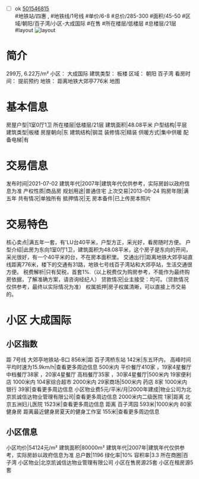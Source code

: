 - [ ] ok [501546815](https://bj.5i5j.com/ershoufang/501546815.html)  
 #地铁站/四惠 ,  #地铁线/1号线
#单价/6-8 #总价/285-300 #面积/45-50   #区域/朝阳/百子湾/小区-大成国际 #在售 #所在楼层/低楼层 #总楼层/21层 #layout 
![layout](http://image2a.5i5j.com/bdir/layout/5267dfab3f1847a0a078c486da109d3e.jpg_P5.jpg) 
# 简介 
 299万,  6.22万/m² 
小区： 大成国际
建筑类型： 板楼
区域： 朝阳 百子湾
看房时间： 提前预约
地铁： 距离地铁大郊亭776米 地图
# 基本信息 
 房屋户型|1室0厅1卫
所在楼层|低楼层/21层
建筑面积|48.08平米
户型结构|平层
建筑类型|板楼
房屋朝向|东
建筑结构|钢混
装修情况|精装
供暖方式|集中供暖
配备电梯|有
# 交易信息 
 发布时间|2021-07-02
建筑年代|2007年|建筑年代仅供参考，实际房龄以政府信息为准
产权性质|商品房
规划用途|普通住宅
上次交易|2013-09-24
购房年限|满五年
共有情况|单独所有
抵押情况|无
房本备件|已上传房本照片
# 交易特色 
 核心卖点|满五年一套，有'LU台40平米，户型方正，采光好，看房随时方便。
户型介绍|此房为东向1室0厅1卫，建筑面积为48.08平米，这个房子是东向的开间，采光很好，有一个40平米的台，不在房本面积里。
交通出行|距离地铁大郊亭站直线距离776米，楼下的交通有31路，地铁七号线百子湾站和大郊亭站，生活交通很方便。
税费解析|只有契税，首套1%.（以上税费仅为购房参考，不能作为最终购房依据，了解准确方案，请咨询经纪人）
贷款情况|业主接受：均可。（贷款情况仅供参考，最终以实际情况为准）
权属抵押|房子权属清晰，可以直接上市交易的。
# 小区 大成国际
## 小区指数 
 距 7号线 大郊亭地铁站-B口 856米|距 百子湾桥东站 142米|东五环内， 高峰时间平均时速为15.9km/h|查看更多周边信息
500米内 平价餐厅410家 ，19家4星餐厅
中档餐厅38家 ，20家4星餐厅
高档餐厅35家 ，30家4星餐厅|500米内 19家便利店
1000米内 104家综合超市
2000米内 29家商场|500米内 药店 8家
1000米内 银行 39家|查看更多周边信息
小区物业费5元/平米/月|2000年建成|物业公司为北京凯诚信达物业管理有限公司|查看更多周边信息
2000米内二级医院 1家|距离 北京五洲妇儿医院  1523米|查看更多周边信息
距离 百子湾园 593米|1000米内 80家 健身房
距离最近健身房夏天的健身工作室 155米|查看更多周边信息
## 小区信息 
 小区均价|54124元/m²
建筑面积|80000m²
建筑年代|2007年|建筑年代仅供参考，实际房龄以政府信息为准
总户数|1196
绿化率|10%
容积率|3.3
所在商圈|百子湾
小区物业|北京凯诚信达物业管理有限公司
小区在售房源25套
小区在租房源5套
